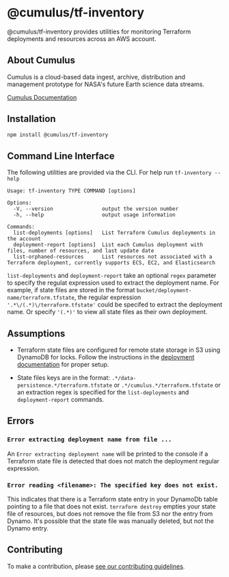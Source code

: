 # @cumulus/tf-inventory

@cumulus/tf-inventory provides utilities for monitoring Terraform deployments and resources across an AWS account.

## About Cumulus

Cumulus is a cloud-based data ingest, archive, distribution and management prototype for NASA's future Earth science data streams.

[Cumulus Documentation](https://nasa.github.io/cumulus)

## Installation

```bash
npm install @cumulus/tf-inventory
```

## Command Line Interface

The following utilities are provided via the CLI. For help run `tf-inventory --help`

```
Usage: tf-inventory TYPE COMMAND [options]

Options:
  -V, --version                output the version number
  -h, --help                   output usage information

Commands:
  list-deployments [options]   List Terraform Cumulus deployments in the account
  deployment-report [options]  List each Cumulus deployment with files, number of resources, and last update date
  list-orphaned-resources      List resources not associated with a Terraform deployment, currently supports ECS, EC2, and Elasticsearch
```

`list-deployments` and `deployment-report` take an optional `regex` parameter to specify the regulat expression used to extract the deployment name. For example, if state files are stored in the format `bucket/deployment-name/terraform.tfstate`, the regular expression `'.*\/(.*)\/terraform.tfstate'` could be specifed to extract the deployment name. Or specify `'(.*)'` to view all state files as their own deployment.

## Assumptions

- Terraform state files are configured for remote state storage in S3 using DynamoDB for locks. Follow the instructions in the [deployment documentation](https://nasa.github.io/cumulus/docs/deployment/deployment-readme#create-resources-for-terraform-state) for proper setup.

- State files keys are in the format: `.*/data-persistence.*/terraform.tfstate` or `.*/cumulus.*/terraform.tfstate` or an extraction regex is specified for the `list-deployments` and `deployment-report` commands.

## Errors

### `Error extracting deployment name from file ...`

An `Error extracting deployment name` will be printed to the console if a Terraform state file is detected that does not match the deployment regular expression.

### `Error reading <filename>: The specified key does not exist.`

This indicates that there is a Terraform state entry in your DynamoDb table pointing to a file that does not exist. `terraform destroy` empties your state file of resources, but does not remove the file from S3 nor the entry from Dynamo. It's possible that the state file was manually deleted, but not the Dynamo entry.

## Contributing

To make a contribution, please [see our contributing guidelines](https://github.com/nasa/cumulus/blob/master/CONTRIBUTING.md).
